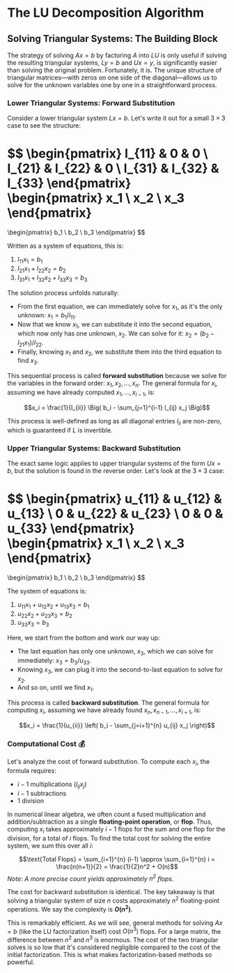 # The LU Decomposition Algorithm

## Solving Triangular Systems: The Building Block

The strategy of solving $Ax = b$ by factoring $A$ into $LU$ is only useful if solving the resulting triangular systems, $Ly = b$ and $Ux = y$, is significantly easier than solving the original problem. Fortunately, it is. The unique structure of triangular matrices—with zeros on one side of the diagonal—allows us to solve for the unknown variables one by one in a straightforward process.

### Lower Triangular Systems: Forward Substitution

Consider a lower triangular system $Lx = b$. Let's write it out for a small $3 \times 3$ case to see the structure:

$$
\begin{pmatrix}
l_{11} & 0 & 0 \\
l_{21} & l_{22} & 0 \\
l_{31} & l_{32} & l_{33}
\end{pmatrix}
\begin{pmatrix}
x_1 \\
x_2 \\
x_3
\end{pmatrix}
=
\begin{pmatrix}
b_1 \\
b_2 \\
b_3
\end{pmatrix}
$$

Written as a system of equations, this is:
1.  $l_{11}x_1 = b_1$
2.  $l_{21}x_1 + l_{22}x_2 = b_2$
3.  $l_{31}x_1 + l_{32}x_2 + l_{33}x_3 = b_3$

The solution process unfolds naturally:

-   From the first equation, we can immediately solve for $x_1$, as it's the only unknown: $x_1 = b_1 / l_{11}$.
-   Now that we know $x_1$, we can substitute it into the second equation, which now only has one unknown, $x_2$. We can solve for it: $x_2 = (b_2 - l_{21}x_1) / l_{22}$.
-   Finally, knowing $x_1$ and $x_2$, we substitute them into the third equation to find $x_3$.

This sequential process is called **forward substitution** because we solve for the variables in the forward order: $x_1, x_2, \dots, x_n$. The general formula for $x_i$, assuming we have already computed $x_1, \dots, x_{i-1}$, is:

$$x_i = \frac{1}{l_{ii}} \Big( b_i - \sum_{j=1}^{i-1} l_{ij} x_j \Big)$$

This process is well-defined as long as all diagonal entries $l_{ii}$ are non-zero, which is guaranteed if $L$ is invertible.


### Upper Triangular Systems: Backward Substitution

The exact same logic applies to upper triangular systems of the form $Ux = b$, but the solution is found in the reverse order. Let's look at the $3 \times 3$ case:

$$
\begin{pmatrix}
u_{11} & u_{12} & u_{13} \\
0 & u_{22} & u_{23} \\
0 & 0 & u_{33}
\end{pmatrix}
\begin{pmatrix}
x_1 \\
x_2 \\
x_3
\end{pmatrix}
=
\begin{pmatrix}
b_1 \\
b_2 \\
b_3
\end{pmatrix}
$$

The system of equations is:
1.  $u_{11}x_1 + u_{12}x_2 + u_{13}x_3 = b_1$
2.  $u_{22}x_2 + u_{23}x_3 = b_2$
3.  $u_{33}x_3 = b_3$

Here, we start from the bottom and work our way up:
-   The last equation has only one unknown, $x_3$, which we can solve for immediately: $x_3 = b_3 / u_{33}$.
-   Knowing $x_3$, we can plug it into the second-to-last equation to solve for $x_2$.
-   And so on, until we find $x_1$.

This process is called **backward substitution**. The general formula for computing $x_i$, assuming we have already found $x_{n}, x_{n-1}, \dots, x_{i+1}$, is:

$$x_i = \frac{1}{u_{ii}} \left( b_i - \sum_{j=i+1}^{n} u_{ij} x_j \right)$$


### Computational Cost 💰

Let's analyze the cost of forward substitution. To compute each $x_i$, the formula requires:
-   $i-1$ multiplications ($l_{ij} x_j$)
-   $i-1$ subtractions
-   $1$ division

In numerical linear algebra, we often count a fused multiplication and addition/subtraction as a single **floating-point operation**, or **flop**. Thus, computing $x_i$ takes approximately $i-1$ flops for the sum and one flop for the division, for a total of $i$ flops. To find the total cost for solving the entire system, we sum this over all $i$:

$$\text{Total Flops} = \sum_{i=1}^{n} (i-1) \approx \sum_{i=1}^{n} i = \frac{n(n+1)}{2} = \frac{1}{2}n^2 + O(n)$$
*Note: A more precise count yields approximately $n^2$ flops.*

The cost for backward substitution is identical. The key takeaway is that solving a triangular system of size $n$ costs approximately $n^2$ floating-point operations. We say the complexity is **$O(n^2)$**.

This is remarkably efficient. As we will see, general methods for solving $Ax=b$ (like the LU factorization itself) cost $O(n^3)$ flops. For a large matrix, the difference between $n^2$ and $n^3$ is enormous. The cost of the two triangular solves is so low that it's considered negligible compared to the cost of the initial factorization. This is what makes factorization-based methods so powerful.